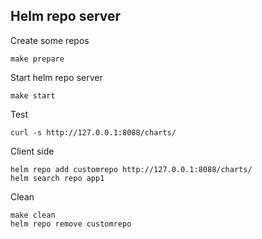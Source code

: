 ## Helm repo server

Create some repos
```    
make prepare
```

Start helm repo server
```
make start
```

Test
```
curl -s http://127.0.0.1:8088/charts/
```

Client side
```
helm repo add customrepo http://127.0.0.1:8088/charts/
helm search repo app1
```

Clean
```
make clean
helm repo remove customrepo
```
